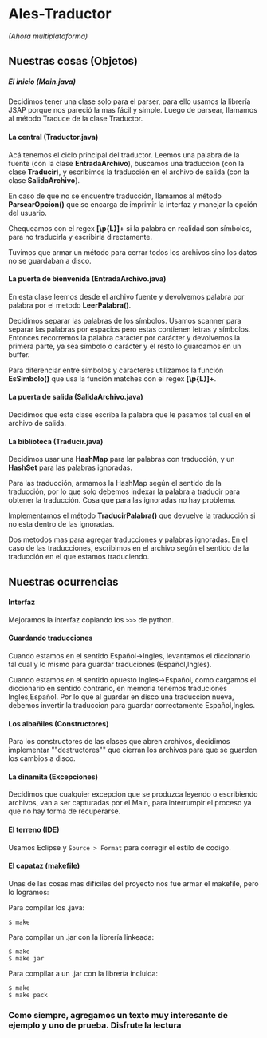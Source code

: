 # **Ales-Traductor**
*(Ahora multiplataforma)*


## Nuestras cosas (Objetos)
##### El inicio (Main.java)
Decidimos tener una clase solo para el parser, para ello usamos la librería JSAP porque nos pareció la mas fácil y simple.
Luego de parsear, llamamos al método Traduce de la clase Traductor.


#### La central (Traductor.java)
Acá tenemos el ciclo principal del traductor. Leemos una palabra de la fuente (con la clase **EntradaArchivo**), buscamos una traducción (con la clase **Traducir**), y escribimos la traducción en el archivo de salida (con la clase **SalidaArchivo**).

En caso de que no se encuentre traducción, llamamos al método **ParsearOpcion()** que se encarga de imprimir la interfaz y manejar la opción del usuario.

Chequeamos con el regex **[\p{L}]+** si la palabra en realidad son símbolos, para no traducirla y escribirla directamente.

Tuvimos que armar un método para cerrar todos los archivos sino los datos no se guardaban a disco.


#### La puerta de bienvenida (EntradaArchivo.java)
En esta clase leemos desde el archivo fuente y devolvemos palabra por palabra por el metodo **LeerPalabra()**.

Decidimos separar las palabras de los símbolos. Usamos scanner para separar las palabras por espacios pero estas contienen letras y símbolos. Entonces recorremos la palabra carácter por carácter y devolvemos la primera parte, ya sea símbolo o carácter y el resto lo guardamos en un buffer.

Para diferenciar entre símbolos y caracteres utilizamos la función **EsSimbolo()** que usa la función matches con el regex **[\p{L}]+**.

#### La puerta de salida (SalidaArchivo.java)
Decidimos que esta clase escriba la palabra que le pasamos tal cual en el archivo de salida.

#### La biblioteca (Traducir.java)
Decidimos usar una **HashMap** para lar palabras con traducción, y un **HashSet** para las palabras ignoradas.

Para las traducción, armamos la HashMap según el sentido de la traducción, por lo que solo debemos indexar la palabra a traducir para obtener la traducción. Cosa que para las ignoradas no hay problema.

Implementamos el método **TraducirPalabra()** que devuelve la traducción si no esta dentro de las ignoradas.

Dos metodos mas para agregar traducciones y palabras ignoradas. En el caso de las traducciones, escribimos en el archivo según el sentido de la traducción en el que estamos traduciendo.


## Nuestras ocurrencias
#### Interfaz
Mejoramos la interfaz copiando los `>>>` de python.

#### Guardando traducciones
Cuando estamos en el sentido Español->Ingles, levantamos el diccionario tal cual y lo mismo para guardar traduciones (Español,Ingles).

Cuando estamos en el sentido opuesto Ingles->Español, como cargamos el diccionario en sentido contrario, en memoria tenemos traduciones Ingles,Español. Por lo que al guardar en disco una traduccion nueva, debemos invertir la traduccion para guardar correctamente Español,Ingles.

#### Los albañiles (Constructores)

Para los constructores de las clases que abren archivos, decidimos implementar ""destructores"" que cierran los archivos para que se guarden los cambios a disco.

#### La dinamita (Excepciones)
Decidimos que cualquier excepcion que se produzca leyendo o escribiendo archivos, van a ser capturadas por el Main, para interrumpir el proceso ya que no hay forma de recuperarse.


#### El terreno (IDE)
Usamos Eclipse y `Source > Format` para corregir el estilo de codigo.


#### El capataz (makefile)
Unas de las cosas mas dificiles del proyecto nos fue armar el makefile, pero lo logramos:

Para compilar los .java:

`$ make`

Para compilar un .jar con la librería linkeada:

`$ make`  
`$ make jar`

Para compilar a un .jar con la librería incluida:

`$ make`  
`$ make pack`


### Como siempre, agregamos un texto muy interesante de ejemplo y uno de prueba. Disfrute la lectura
